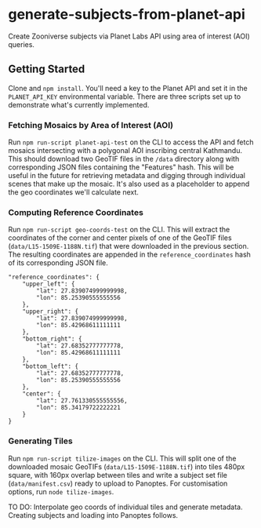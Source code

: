 # generate-subjects-from-planet-api
Create Zooniverse subjects via Planet Labs API using area of interest (AOI) queries.

## Getting Started
Clone and `npm install`. You'll need a key to the Planet API and set it in the `PLANET_API_KEY` environmental variable.
There are three scripts set up to demonstrate what's currently implemented.

### Fetching Mosaics by Area of Interest (AOI)
Run `npm run-script planet-api-test` on the CLI to access the API and fetch mosaics intersecting with a polygonal AOI inscribing central Kathmandu. This should download two GeoTIF files in the `/data` directory along with corresponding JSON files containing the "Features" hash. This will be useful in the future for retrieving metadata and digging through individual scenes that make up the mosaic. It's also used as a placeholder to append the geo coordinates we'll calculate next.

### Computing Reference Coordinates
Run `npm run-script geo-coords-test` on the CLI. This will extract the coordinates of the corner and center pixels of one of the GeoTIF files (`data/L15-1509E-1188N.tif`) that were downloaded in the previous section. The resulting coordinates are appended in the `reference_coordinates` hash of its corresponding JSON file.

```
"reference_coordinates": {
	"upper_left": {
		"lat": 27.839074999999998,
		"lon": 85.25390555555556
	},
	"upper_right": {
		"lat": 27.839074999999998,
		"lon": 85.42968611111111
	},
	"bottom_right": {
		"lat": 27.68352777777778,
		"lon": 85.42968611111111
	},
	"bottom_left": {
		"lat": 27.68352777777778,
		"lon": 85.25390555555556
	},
	"center": {
		"lat": 27.761330555555556,
		"lon": 85.34179722222221
	}
}
```

### Generating Tiles
Run `npm run-script tilize-images` on the CLI. This will split one of the downloaded mosaic GeoTIFs (`data/L15-1509E-1188N.tif`) into tiles 480px square, with 160px overlap between tiles and write a subject set file (`data/manifest.csv`) ready to upload to Panoptes. For customisation options, run `node tilize-images`.

TO DO: Interpolate geo coords of individual tiles and generate metadata. Creating subjects and loading into Panoptes follows.

